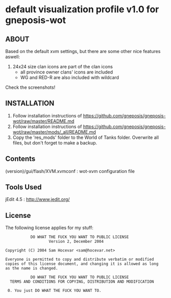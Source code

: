 default visualization profile v1.0 for gneposis-wot
===================================================

ABOUT
-----

Based on the default xvm settings, but there are some other nice features aswell:

1. 24x24 size clan icons are part of the clan icons
    * all province owner clans' icons are included
    * WG and RED-R are also included with wildcard

Check the screenshots!

INSTALLATION
------------
1. Follow installation instructions of <https://github.com/gneposis/gneposis-wot/raw/master/README.md>
2. Follow installation instructions of <https://github.com/gneposis/gneposis-wot/raw/master/mods/_all/README.md>
3. Copy the 'res_mods' folder to the World of Tanks folder. Overwrite all files, but don't forget to make a backup.

Contents
--------
(version)/gui/flash/XVM.xvmconf : wot-xvm configuration file

Tools Used
----------
jEdit 4.5 : <http://www.jedit.org/>

License
-------
The following license applies for my stuff:

               DO WHAT THE FUCK YOU WANT TO PUBLIC LICENSE
                       Version 2, December 2004
   
    Copyright (C) 2004 Sam Hocevar <sam@hocevar.net>
   
    Everyone is permitted to copy and distribute verbatim or modified
    copies of this license document, and changing it is allowed as long
    as the name is changed.
   
               DO WHAT THE FUCK YOU WANT TO PUBLIC LICENSE
      TERMS AND CONDITIONS FOR COPYING, DISTRIBUTION AND MODIFICATION
   
     0. You just DO WHAT THE FUCK YOU WANT TO. 